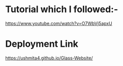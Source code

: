 # Tutorial which I followed:-
https://www.youtube.com/watch?v=O7WbVj5apxU
# Deployment Link
https://ushmita4.github.io/Glass-Website/
